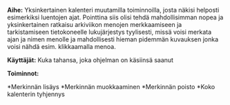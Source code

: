 **Aihe:** Yksinkertainen kalenteri muutamilla toiminnoilla, josta näkisi helposti esimerkiksi luentojen ajat.
	Pointtina siis olisi tehdä mahdollisimman nopea ja yksinkertainen ratkaisu arkiviikon menojen merkkaamiseen ja tarkistamiseen tietokoneelle lukujärjestys tyylisesti, missä voisi merkata ajan ja nimen menolle ja mahdollisesti hieman pidemmän kuvauksen jonka voisi nähdä esim. klikkaamalla menoa.

**Käyttäjät:** Kuka tahansa, joka ohjelman on käsiinsä saanut

**Toiminnot:** 

*Merkinnän lisäys
*Merkinnän muokkaaminen
*Merkinnän poisto
*Koko kalenterin tyhjennys
